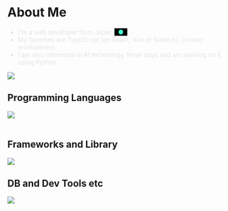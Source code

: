 
# About Me

<div style="mix-blend-mode: Difference;">
<ul>
<li>
I'm a web developer from Japan <span style="background-color: #FFFFFF; color:  #bc002d;">&nbsp;&nbsp;●&nbsp;&nbsp;</span>
</li>
<li>
My favorites are TypeScript (on React, Vue or Node.js), Docker environment
</li>
<li>
I am also interested in AI technology these days and am working on it using Python
</li>
</ul>
</div>

![](http://github-profile-summary-cards.vercel.app/api/cards/repos-per-language?username=HiroyukiMakita&theme=2077)

## Programming Languages

<img src="https://skillicons.dev/icons?i=html,css,js,typescript,dart,php,python," /> <br /><br />

## Frameworks and Library

<img src="https://skillicons.dev/icons?i=react,next,vue,nuxt,flutter,nodejs,express,fastapi,laravel,symfony,prisma,graphql,jest," /> <br />

## DB and Dev Tools etc

<img src="https://skillicons.dev/icons?i=mysql,redis,openstack,docker,git,github,githubactions,vscode,phpstorm,linux,aws,azure,figma,nginx," /> <br /><br />
